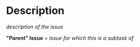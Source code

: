 # Description
_description of the issue_

**"Parent" Issue** = _issue for which this is a subtask of_